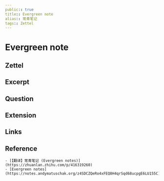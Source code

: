```yaml
---
public:: true
title:: Evergreen note
alias:: 常青笔记
tags:: Zettel
---
```


# Evergreen note
## Zettel
## Excerpt
## Question
## Extension
## Links
## Reference
    - [【翻译】常青笔记 (Evergreen notes)](https://zhuanlan.zhihu.com/p/416319260)
    - [Evergreen notes](https://notes.andymatuschak.org/z4SDCZQeRo4xFEQ8H4qrSqd68ucpgE6LU155C)
